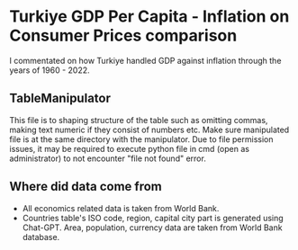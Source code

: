 # Turkiye GDP Per Capita - Inflation on Consumer Prices comparison
I commentated on how Turkiye handled GDP against inflation through the years of 1960 - 2022.  

## TableManipulator
This file is to shaping structure of the table such as omitting commas, making text numeric if they consist of numbers etc.
Make sure manipulated file is at the same directory with the manipulator. 
Due to file permission issues, it may be required to execute python file in cmd (open as administrator) to not encounter "file not found" error.

## Where did data come from
- All economics related data is taken from World Bank.
- Countries table's ISO code, region, capital city part is generated using Chat-GPT. Area, population, currency data are taken from World Bank database. 
